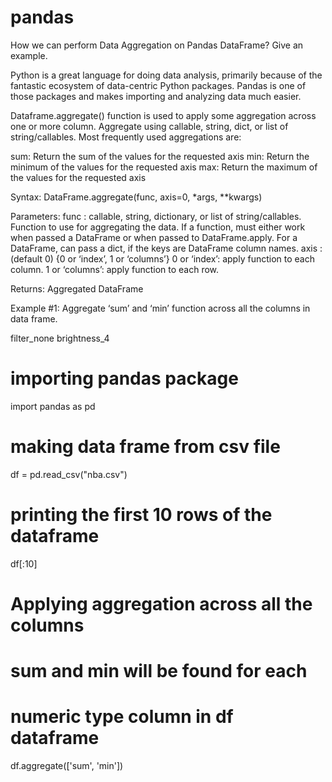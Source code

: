 # pandas
How we can perform Data Aggregation on Pandas DataFrame? Give an example.


Python is a great language for doing data analysis, primarily because of the fantastic ecosystem of data-centric Python packages. Pandas is one of those packages and makes importing and analyzing data much easier.

Dataframe.aggregate() function is used to apply some aggregation across one or more column. Aggregate using callable, string, dict, or list of string/callables. Most frequently used aggregations are:

sum: Return the sum of the values for the requested axis
min: Return the minimum of the values for the requested axis
max: Return the maximum of the values for the requested axis

Syntax: DataFrame.aggregate(func, axis=0, *args, **kwargs)

Parameters:
func : callable, string, dictionary, or list of string/callables. Function to use for aggregating the data. If a function, must either work when passed a DataFrame or when passed to DataFrame.apply. For a DataFrame, can pass a dict, if the keys are DataFrame column names.
axis : (default 0) {0 or ‘index’, 1 or ‘columns’} 0 or ‘index’: apply function to each column. 1 or ‘columns’: apply function to each row.

Returns: Aggregated DataFrame

Example #1: Aggregate ‘sum’ and ‘min’ function across all the columns in data frame.

filter_none
brightness_4
# importing pandas package 
import pandas as pd 
  
# making data frame from csv file 
df = pd.read_csv("nba.csv") 
  
# printing the first 10 rows of the dataframe 
df[:10] 
# Applying aggregation across all the columns  
# sum and min will be found for each  
# numeric type column in df dataframe 
df.aggregate(['sum', 'min']) 

